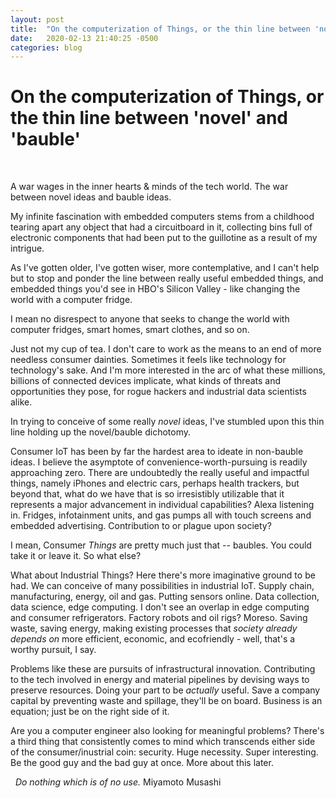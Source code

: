 ```yaml
---
layout: post
title:  "On the computerization of Things, or the thin line between 'novel' and 'bauble'"
date:   2020-02-13 21:40:25 -0500
categories: blog
---
```

# On the computerization of Things, or the thin line between 'novel' and 'bauble'
&nbsp;

A war wages in the inner hearts & minds of the tech world. The war between novel ideas and bauble ideas.
&nbsp;

My infinite fascination with embedded computers stems from a childhood tearing apart any object that had a circuitboard in it, collecting bins full of electronic components that had been put to the guillotine as a result of my intrigue.
&nbsp;

As I've gotten older, I've gotten wiser, more contemplative, and I can't help but to stop and ponder the line between really useful embedded things, and embedded things you'd see in HBO's Silicon Valley - like changing the world with a computer fridge.
&nbsp;

I mean no disrespect to anyone that seeks to change the world with computer fridges, smart homes, smart clothes, and so on.
&nbsp;

Just not my cup of tea. I don't care to work as the means to an end of more needless consumer dainties. Sometimes it feels like technology for technology's sake. And I'm more interested in the arc of what these millions, billions of connected devices implicate, what kinds of threats and opportunities they pose, for rogue hackers and industrial data scientists alike.
&nbsp;

In trying to conceive of some really *novel* ideas, I've stumbled upon this thin line holding up the novel/bauble dichotomy.
&nbsp;

Consumer IoT has been by far the hardest area to ideate in non-bauble ideas. I believe the asymptote of convenience-worth-pursuing is readily approaching zero. There are undoubtedly the really useful and impactful things, namely iPhones and electric cars, perhaps health trackers, but beyond that, what do we have that is so irresistibly utilizable that it represents a major advancement in individual capabilities? Alexa listening in. Fridges, infotainment units, and gas pumps all with touch screens and embedded advertising. Contribution to or plague upon society?
&nbsp;

I mean, Consumer *Things* are pretty much just that -- baubles. You could take it or leave it. So what else?
&nbsp;

What about Industrial Things? Here there's more imaginative ground to be had. We can conceive of many possibilities in industrial IoT. Supply chain, manufacturing, energy, oil and gas. Putting sensors online. Data collection, data science, edge computing. I don't see an overlap in edge computing and consumer refrigerators. Factory robots and oil rigs? Moreso. Saving waste, saving energy, making existing processes that *society already depends on* more efficient, economic, and ecofriendly - well, that's a worthy pursuit, I say.
&nbsp;

Problems like these are pursuits of infrastructural innovation. Contributing to the tech involved in energy and material pipelines by devising ways to preserve resources. Doing your part to be *actually* useful. Save a company capital by preventing waste and spillage, they'll be on board. Business is an equation; just be on the right side of it.
&nbsp;

Are you a computer engineer also looking for meaningful problems? There's a third thing that consistently comes to mind which transcends either side of the consumer/inustrial coin: security. Huge necessity. Super interesting. Be the good guy and the bad guy at once. More about this later.

&nbsp;
*Do nothing which is of no use.*
Miyamoto Musashi
